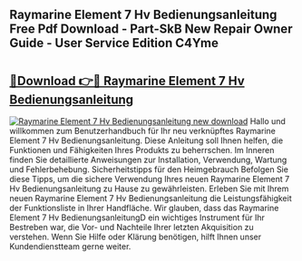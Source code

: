 ## Raymarine Element 7 Hv Bedienungsanleitung Free Pdf Download - Part-SkB New Repair Owner Guide - User Service Edition C4Yme

# <h2><a href="http://df5uj1i.blite.top/?on=Raymarine+Element+7+Hv+Bedienungsanleitung">🔗Download 👉🔴 Raymarine Element 7 Hv Bedienungsanleitung</a></h2>

[![Raymarine Element 7 Hv Bedienungsanleitung new download](https://i.imgur.com/lujVjoI.png)](http://df5uj1i.blite.top/?on=Raymarine+Element+7+Hv+Bedienungsanleitung)
Hallo und willkommen zum Benutzerhandbuch für Ihr neu verknüpftes Raymarine Element 7 Hv Bedienungsanleitung. Diese Anleitung soll Ihnen helfen, die Funktionen und Fähigkeiten Ihres Produkts zu beherrschen. Im Inneren finden Sie detaillierte Anweisungen zur Installation, Verwendung, Wartung und Fehlerbehebung. Sicherheitstipps für den Heimgebrauch Befolgen Sie diese Tipps, um die sichere Verwendung Ihres neuen Raymarine Element 7 Hv Bedienungsanleitung zu Hause zu gewährleisten. Erleben Sie mit Ihrem neuen Raymarine Element 7 Hv Bedienungsanleitung die Leistungsfähigkeit der Funktionsliste in Ihrer Handfläche. Wir glauben, dass das Raymarine Element 7 Hv BedienungsanleitungD ein wichtiges Instrument für Ihr Bestreben war, die Vor- und Nachteile Ihrer letzten Akquisition zu verstehen. Wenn Sie Hilfe oder Klärung benötigen, hilft Ihnen unser Kundendienstteam gerne weiter.
